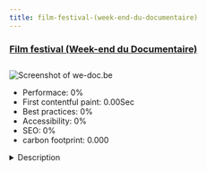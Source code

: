 ```yaml
---
title: film-festival-(week-end-du-documentaire)
---
```


<div style="height: 3rem">
  <a href="https://www.we-doc.be/"><h3>Film festival (Week-end du Documentaire)</h3></a>
</div>
<img loading="lazy" src="" alt="Screenshot of we-doc.be" />
<ul>
  <li>Performace: 0%</li>
  <li>
    First contentful paint:
    0.00Sec
  </li>
  <li>Best practices: 0%</li>
  <li>Accessibility: 0%</li>
  <li>SEO: 0%</li>
  <li>carbon footprint: 0.000</li>
</ul>
<details>
  <summary>Description</summary>
  <p>This website is about a Film Festival.

So you have Films, Sessions and Venues which are all interrelated.
Visitors can easily filter on the Films according to Day and/or City.

Hovering each Film shows immediately all its Sessions and clicking on it opens the Film details page.This site was built using basically only Joomla core functionalities, making extensive use of Custom Fields which came along with Joomla 3.7 and make Joomla so powerful.
There is a list of Films, a list of Venues and a list of Sessions, all being linked to each other.
So no Content Construction Kit (CCK), only Joomla Core.
In order to have a nice design and an ergonomic view on Films/Sessions/Venues, several Layout Overrides have been made.</p>
</details>

